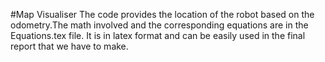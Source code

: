 #Map Visualiser
The code provides the location of the robot based on the odometry.The math involved and the corresponding equations are in the Equations.tex file. It is in latex format and can be easily used in the final report that we have to make.
